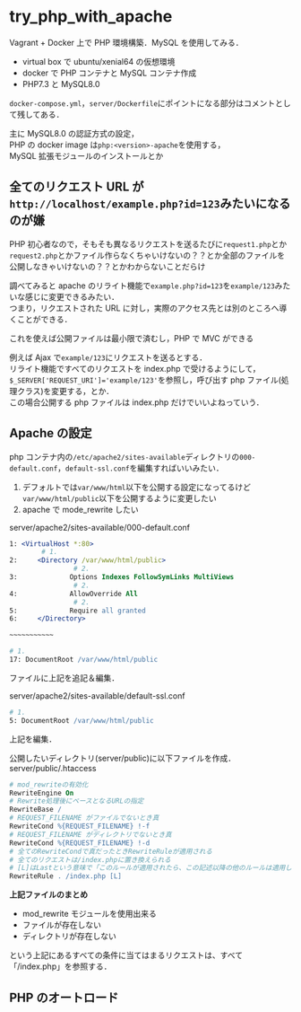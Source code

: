# try_php_with_apache

Vagrant + Docker 上で PHP 環境構築．MySQL を使用してみる．

- virtual box で ubuntu/xenial64 の仮想環境
- docker で PHP コンテナと MySQL コンテナ作成
- PHP7.3 と MySQL8.0

`docker-compose.yml`，`server/Dockerfile`にポイントになる部分はコメントとして残してある．

主に MySQL8.0 の認証方式の設定，  
PHP の docker image は`php:<version>-apache`を使用する，  
MySQL 拡張モジュールのインストールとか

## 全てのリクエスト URL が`http://localhost/example.php?id=123`みたいになるのが嫌

PHP 初心者なので，そもそも異なるリクエストを送るたびに`request1.php`とか`request2.php`とかファイル作らなくちゃいけないの？？とか全部のファイルを公開しなきゃいけないの？？とかわからないことだらけ

調べてみると apache のリライト機能で`example.php?id=123`を`example/123`みたいな感じに変更できるみたい．  
つまり，リクエストされた URL に対し，実際のアクセス先とは別のところへ導くことができる．

これを使えば公開ファイルは最小限で済むし，PHP で MVC ができる

例えば Ajax で`example/123`にリクエストを送るとする．  
リライト機能ですべてのリクエストを index.php で受けるようにして，`$_SERVER['REQUEST_URI']='example/123'`を参照し，呼び出す php ファイル(処理クラス)を変更する，とか．  
この場合公開する php ファイルは index.php だけでいいよねっていう．

## Apache の設定

php コンテナ内の`/etc/apache2/sites-available`ディレクトリの`000-default.conf`，`default-ssl.conf`を編集すればいいみたい．

1. デフォルトでは`var/www/html`以下を公開する設定になってるけど`var/www/html/public`以下を公開するように変更したい
1. apache で mode_rewrite したい

server/apache2/sites-available/000-default.conf

```apache
1: <VirtualHost *:80>
        # 1.
2:     <Directory /var/www/html/public>
                # 2.
3:             Options Indexes FollowSymLinks MultiViews
                # 2.
4:             AllowOverride All
                # 2.
5:             Require all granted
6:     </Directory>

~~~~~~~~~~~

# 1.
17: DocumentRoot /var/www/html/public
```

ファイルに上記を追記＆編集．

server/apache2/sites-available/default-ssl.conf

```apache
# 1.
5: DocumentRoot /var/www/html/public
```

上記を編集．

公開したいディレクトリ(server/public)に以下ファイルを作成．
server/public/.htaccess

```apache
# mod_rewriteの有効化
RewriteEngine On
# Rewrite処理後にベースとなるURLの指定
RewriteBase /
# REQUEST_FILENAME がファイルでないとき真
RewriteCond %{REQUEST_FILENAME} !-f
# REQUEST_FILENAME がディレクトリでないとき真
RewriteCond %{REQUEST_FILENAME} !-d
# 全てのRewriteCondで真だったときRewriteRuleが適用される
# 全てのリクエストは/index.phpに置き換えられる
# [L]はLastという意味で「このルールが適用されたら、この記述以降の他のルールは適用しない」という命令
RewriteRule . /index.php [L]
```

**上記ファイルのまとめ**

- mod_rewrite モジュールを使用出来る
- ファイルが存在しない
- ディレクトリが存在しない

という上記にあるすべての条件に当てはまるリクエストは、すべて「/index.php」を参照する．

## PHP のオートロード
